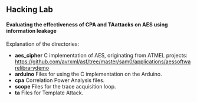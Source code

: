 ## Hacking Lab
#### Evaluating the effectiveness of CPA and TAattacks on AES using information leakage

Explanation of the directories:
- **aes_cipher**  C implementation of AES, originating from ATMEL projects: https://github.com/avrxml/asf/tree/master/sam0/applications/aessoftwarelibrarydemo
- **arduino**  Files for using the C implementation on the Arduino.
- **cpa**  Correlation Power Analysis files.
- **scope**  Files for the trace acquisition loop.
- **ta**  Files for Template Attack.